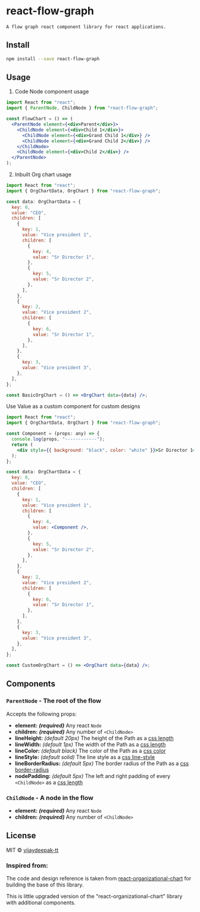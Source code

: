 # react-flow-graph

    A flow graph react component library for react applications.

## Install

```bash
npm install --save react-flow-graph
```

## Usage

1. Code Node component usage

```jsx
import React from "react";
import { ParentNode, ChildNode } from "react-flow-graph";

const FlowChart = () => (
  <ParentNode element={<div>Parent</div>}>
    <ChildNode element={<div>Child 1</div>}>
      <ChildNode element={<div>Grand Child 1</div>} />
      <ChildNode element={<div>Grand Child 2</div>} />
    </ChildNode>
    <ChildNode element={<div>Child 2</div>} />
  </ParentNode>
);
```

2. Inbuilt Org chart usage

```jsx
import React from "react";
import { OrgChartData, OrgChart } from "react-flow-graph";

const data: OrgChartData = {
  key: 0,
  value: "CEO",
  children: [
    {
      key: 1,
      value: "Vice president 1",
      children: [
        {
          key: 4,
          value: "Sr Director 1",
        },
        {
          key: 5,
          value: "Sr Director 2",
        },
      ],
    },
    {
      key: 2,
      value: "Vice president 2",
      children: [
        {
          key: 6,
          value: "Sr Director 1",
        },
      ],
    },
    {
      key: 3,
      value: "Vice president 3",
    },
  ],
};

const BasicOrgChart = () => <OrgChart data={data} />;
```

Use Value as a custom component for custom designs

```jsx
import React from "react";
import { OrgChartData, OrgChart } from "react-flow-graph";

const Component = (props: any) => {
  console.log(props, "------------");
  return (
    <div style={{ background: "black", color: "white" }}>Sr Director 1</div>
  );
};

const data: OrgChartData = {
  key: 0,
  value: "CEO",
  children: [
    {
      key: 1,
      value: "Vice president 1",
      children: [
        {
          key: 4,
          value: <Component />,
        },
        {
          key: 5,
          value: "Sr Director 2",
        },
      ],
    },
    {
      key: 2,
      value: "Vice president 2",
      children: [
        {
          key: 6,
          value: "Sr Director 1",
        },
      ],
    },
    {
      key: 3,
      value: "Vice president 3",
    },
  ],
};

const CustomOrgChart = () => <OrgChart data={data} />;
```

## Components

### `ParentNode` - The root of the flow

Accepts the following props:

- **element:** _**\(required\)**_ Any react `Node`
- **children:** _**\(required\)**_ Any number of `<ChildNode>`
- **lineHeight:** _\(default 20px\)_ The height of the Path as a [css length](https://developer.mozilla.org/en-US/docs/Web/CSS/length)
- **lineWidth:** _\(default 1px\)_ The width of the Path as a [css length](https://developer.mozilla.org/en-US/docs/Web/CSS/length)
- **lineColor:** _\(default black\)_ The color of the Path as a [css color](https://developer.mozilla.org/en-US/docs/Web/CSS/color)
- **lineStyle:** _\(default solid\)_ The line style as a [css line-style](https://developer.mozilla.org/en-US/docs/Web/CSS/border-style#values)
- **lineBorderRadius:** _\(default 5px\)_ The border radius of the Path as a [css border-radius](https://developer.mozilla.org/en-US/docs/Web/CSS/border-radius)
- **nodePadding:** _\(default 5px\)_ The left and right padding of every `<ChildNode>` as a [css length](https://developer.mozilla.org/en-US/docs/Web/CSS/length)

### `ChildNode` - A node in the flow

- **element:** _**\(required\)**_ Any react `Node`
- **children:** _**\(required\)**_ Any number of `<ChildNode>`

## License

MIT © [vijaydeepak-tt](https://github.com/vijaydeepak-tt)

### Inspired from:

The code and design reference is taken from [react-organizational-chart](https://github.com/daniel-hauser/react-organizational-chart) for building the base of this library.

This is little upgraded version of the "react-organizational-chart" library with additional components.
